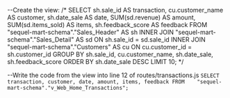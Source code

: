 --Create the view:
/*
    SELECT 		sh.sale_id AS transaction, 
			cu.customer_name AS customer, 
			sh.date_sale AS date, 
			SUM(sd.revenue) AS amount, 
			SUM(sd.items_sold) AS items, 
			sh.feedback_score AS feedback
    FROM 		"sequel-mart-schema"."Sales_Header" AS sh
    INNER JOIN	"sequel-mart-schema"."Sales_Detail" AS sd ON sh.sale_id = sd.sale_id
    INNER JOIN 	"sequel-mart-schema"."Customers" AS cu ON cu.customer_id = sh.customer_id
    GROUP BY	sh.sale_id, 
          cu.customer_name, 
          sh.date_sale,
          sh.feedback_score
    ORDER BY 	sh.date_sale DESC
    LIMIT 		10;
*/


--Write the code from the view into line 12 of routes/transactions.js
    `
    SELECT  transaction, customer, date, amount, items, feedback
    FROM    "sequel-mart-schema"."v_Web_Home_Transactions";
    `